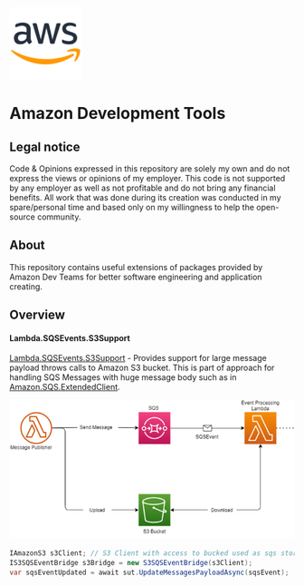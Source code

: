 ![](./assets/logo.png)

# Amazon Development Tools

## Legal notice

Code & Opinions expressed in this repository are solely my own and do not express the views or opinions of my employer. This code is not supported by any employer as well as not profitable and do not bring any financial benefits. All work that was done during its creation was conducted in my spare/personal time and based only on my willingness to help the open-source community.

## About

This repository contains useful extensions of packages provided by Amazon Dev Teams for better software engineering and application creating.

## Overview

#### Lambda.SQSEvents.S3Support

[Lambda.SQSEvents.S3Support](https://github.com/SerhiiVoznyi/Amazon-Development-Tools/Lambda.SQSEvents.S3Support) - Provides support for large message payload throws calls to Amazon S3 bucket. This is part of approach for handling SQS Messages with huge message body such as in [Amazon.SQS.ExtendedClient](https://github.com/raol/amazon-sqs-net-extended-client-lib). 



![](./assets/sqs-event-s3-bucket.png)



```c#
IAmazonS3 s3Client; // S3 Client with access to bucked used as sqs store.
IS3SQSEventBridge s3Bridge = new S3SQSEventBridge(s3Client);
var sqsEventUpdated = await sut.UpdateMessagesPayloadAsync(sqsEvent);
```



